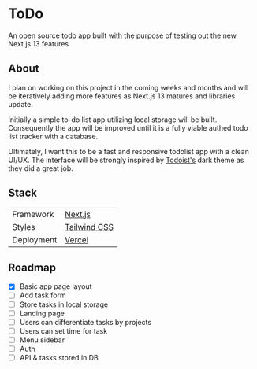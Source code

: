 # ToDo

An open source todo app built with the purpose of testing out the new Next.js 13 features

## About

I plan on working on this project in the coming weeks and months and will be iteratively adding more features as Next.js 13 matures and libraries update.

Initially a simple to-do list app utilizing local storage will be built. Consequently the app will be improved until it is a fully viable authed todo list tracker with a database.

Ultimately, I want this to be a fast and responsive todolist app with a clean UI/UX. The interface will be strongly inspired by [Todoist's](https://todoist.com/) dark theme as they did a great job.

## Stack

|            |                                          |
| ---------- | ---------------------------------------- |
| Framework  | [Next.js](https://nextjs.org/)           |
| Styles     | [Tailwind CSS](https://tailwindcss.com/) |
| Deployment | [Vercel](https://vercel.com/)            |

## Roadmap

- [x] Basic app page layout
- [ ] Add task form
- [ ] Store tasks in local storage
- [ ] Landing page
- [ ] Users can differentiate tasks by projects
- [ ] Users can set time for task
- [ ] Menu sidebar
- [ ] Auth
- [ ] API & tasks stored in DB
